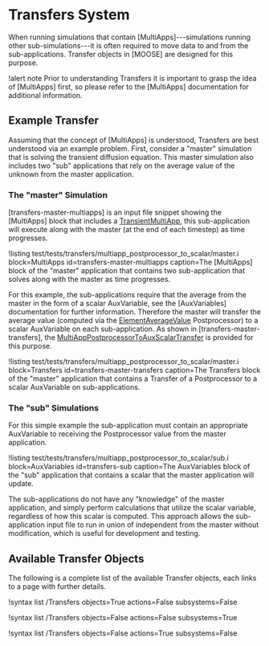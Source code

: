 # Transfers System

When running simulations that contain [MultiApps]---simulations running other sub-simulations---it is
often required to move data to and from the sub-applications. Transfer objects in [MOOSE] are
designed for this purpose.

!alert note
Prior to understanding Transfers it is important to grasp the idea of [MultiApps] first, so please
refer to the [MultiApps] documentation for additional information.

## Example Transfer

Assuming that the concept of [MultiApps] is understood, Transfers are best understood via an example
problem. First, consider a "master" simulation that is solving the transient diffusion equation. This
master simulation also includes two "sub" applications that rely on the average value of the unknown
from the master application.

### The "master" Simulation

[transfers-master-multiapps] is an input file snippet showing the [MultiApps] block that includes a
[TransientMultiApp](/TransientMultiApp.md), this sub-application will execute along with the master
(at the end of each timestep) as time progresses.

!listing test/tests/transfers/multiapp_postprocessor_to_scalar/master.i
         block=MultiApps id=transfers-master-multiapps
         caption=The [MultiApps] block of the "master" application that contains two sub-application
                 that solves along with the master as time progresses.

For this example, the sub-applications require that the average from the master in the form of a
scalar AuxVariable, see the [AuxVariables] documentation for further information. Therefore the
master will transfer the average value (computed via the
[ElementAverageValue](/ElementAverageValue.md) Postprocessor) to a scalar AuxVariable on each
sub-application. As shown in [transfers-master-transfers], the
[MultiAppPostprocessorToAuxScalarTransfer](/MultiAppPostprocessorToAuxScalarTransfer.md) is provided
for this purpose.

!listing test/tests/transfers/multiapp_postprocessor_to_scalar/master.i
         block=Transfers
         id=transfers-master-transfers
         caption=The Transfers block of the "master" application that contains a Transfer of a
                     Postprocessor to a scalar AuxVariable on sub-applications.

### The "sub" Simulations

For this simple example the sub-application must contain an appropriate AuxVariable to receiving
the Postprocessor value from the master application.

!listing test/tests/transfers/multiapp_postprocessor_to_scalar/sub.i
         block=AuxVariables
         id=transfers-sub
         caption=The AuxVariables block of the "sub" application that contains a scalar that the
                     master application will update.

The sub-applications do not have any "knowledge" of the master application, and simply perform
calculations that utilize the scalar variable, regardless of how this scalar is computed. This
approach allows the sub-application input file to run in union of independent from the master without
modification, which is useful for development and testing.

## Available Transfer Objects

The following is a complete list of the available Transfer objects, each links to a page with further
details.

!syntax list /Transfers objects=True actions=False subsystems=False

!syntax list /Transfers objects=False actions=False subsystems=True

!syntax list /Transfers objects=False actions=True subsystems=False
